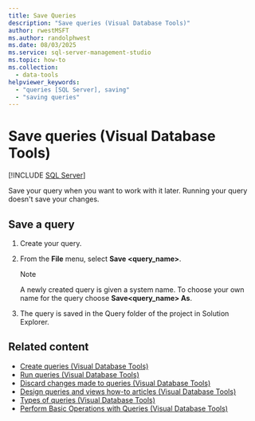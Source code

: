 ```yaml
---
title: Save Queries
description: "Save queries (Visual Database Tools)"
author: rwestMSFT
ms.author: randolphwest
ms.date: 08/03/2025
ms.service: sql-server-management-studio
ms.topic: how-to
ms.collection:
  - data-tools
helpviewer_keywords:
  - "queries [SQL Server], saving"
  - "saving queries"
---
```

# Save queries (Visual Database Tools)

[!INCLUDE [SQL Server](../includes/applies-to-version/sqlserver.md)]

Save your query when you want to work with it later. Running your query doesn't save your changes.

## Save a query

1. Create your query.

1. From the **File** menu, select **Save <query_name>**.

   > [!NOTE]  
   > A newly created query is given a system name. To choose your own name for the query choose **Save<query_name> As**.

1. The query is saved in the Query folder of the project in Solution Explorer.

## Related content

- [Create queries (Visual Database Tools)](create-queries-visual-database-tools.md)
- [Run queries (Visual Database Tools)](run-queries-visual-database-tools.md)
- [Discard changes made to queries (Visual Database Tools)](discard-changes-made-to-queries-visual-database-tools.md)
- [Design queries and views how-to articles (Visual Database Tools)](design-queries-and-views-how-to-topics-visual-database-tools.md)
- [Types of queries (Visual Database Tools)](types-of-queries-visual-database-tools.md)
- [Perform Basic Operations with Queries (Visual Database Tools)](perform-basic-operations-with-queries-visual-database-tools.md)

